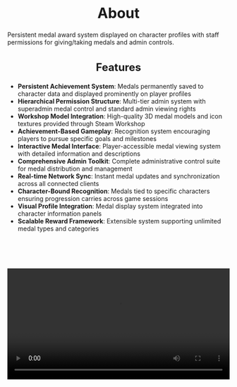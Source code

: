<h1 style="text-align:center; font-size:2rem; font-weight:bold;">About</h1>

Persistent medal award system displayed on character profiles with staff permissions for giving/taking medals and admin controls.

<h2 style="text-align:center; font-size:1.5rem; font-weight:bold;">Features</h2>

- **Persistent Achievement System**: Medals permanently saved to character data and displayed prominently on player profiles
- **Hierarchical Permission Structure**: Multi-tier admin system with superadmin medal control and standard admin viewing rights
- **Workshop Model Integration**: High-quality 3D medal models and icon textures provided through Steam Workshop
- **Achievement-Based Gameplay**: Recognition system encouraging players to pursue specific goals and milestones
- **Interactive Medal Interface**: Player-accessible medal viewing system with detailed information and descriptions
- **Comprehensive Admin Toolkit**: Complete administrative control suite for medal distribution and management
- **Real-time Network Sync**: Instant medal updates and synchronization across all connected clients
- **Character-Bound Recognition**: Medals tied to specific characters ensuring progression carries across game sessions
- **Visual Profile Integration**: Medal display system integrated into character information panels
- **Scalable Reward Framework**: Extensible system supporting unlimited medal types and categories

<br><br>

<p align="center">
  <video width="1200" style="max-width:100%; margin-bottom: 40px; margin-top: 20px;" controls>
    <source src="https://bleonheart.github.io/assets/docs/Medals.mp4" type="video/mp4">
    Your browser does not support the video tag.
  </video>
</p>

<br><br>

